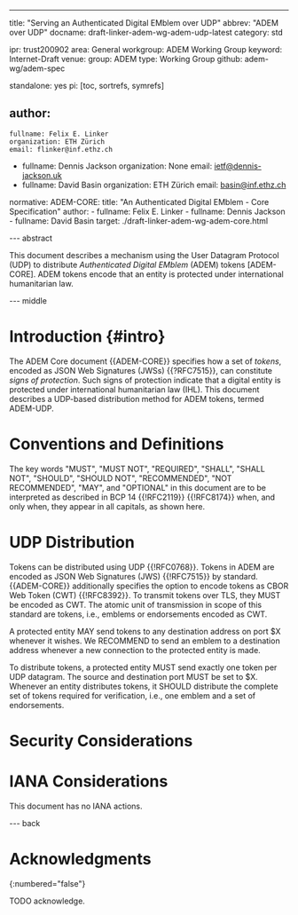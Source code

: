 ---
title: "Serving an Authenticated Digital EMblem over UDP"
abbrev: "ADEM over UDP"
docname: draft-linker-adem-wg-adem-udp-latest
category: std

ipr: trust200902
area: General
workgroup: ADEM Working Group
keyword: Internet-Draft
venue:
  group: ADEM
  type: Working Group
  github: adem-wg/adem-spec

standalone: yes
pi: [toc, sortrefs, symrefs]

author:
 -
    fullname: Felix E. Linker
    organization: ETH Zürich
    email: flinker@inf.ethz.ch
 -
    fullname: Dennis Jackson
    organization: None
    email: ietf@dennis-jackson.uk
 -
    fullname: David Basin
    organization: ETH Zürich
    email: basin@inf.ethz.ch

normative:
  ADEM-CORE:
    title: "An Authenticated Digital EMblem - Core Specification"
    author:
    - fullname: Felix E. Linker
    - fullname: Dennis Jackson
    - fullname: David Basin
    target: ./draft-linker-adem-wg-adem-core.html

--- abstract

This document describes a mechanism using the User Datagram Protocol (UDP) to distribute *Authenticated Digital EMblem* (ADEM) tokens [ADEM-CORE].
ADEM tokens encode that an entity is protected under international humanitarian law.

--- middle

# Introduction {#intro}

The ADEM Core document {{ADEM-CORE}} specifies how a set of *tokens*, encoded as JSON Web Signatures (JWSs) {{?RFC7515}}, can constitute *signs of protection*.
Such signs of protection indicate that a digital entity is protected under international humanitarian law (IHL).
This document describes a UDP-based distribution method for ADEM tokens, termed ADEM-UDP.

# Conventions and Definitions

The key words "MUST", "MUST NOT", "REQUIRED", "SHALL", "SHALL NOT", "SHOULD",
"SHOULD NOT", "RECOMMENDED", "NOT RECOMMENDED", "MAY", and "OPTIONAL" in this
document are to be interpreted as described in BCP 14 {{!RFC2119}} {{!RFC8174}}
when, and only when, they appear in all capitals, as shown here.


# UDP Distribution

Tokens can be distributed using UDP {{!RFC0768}}.
Tokens in ADEM are encoded as JSON Web Signatures (JWS) {{!RFC7515}} by standard.
{{ADEM-CORE}} additionally specifies the option to encode tokens as CBOR Web Token (CWT) {{!RFC8392}}.
To transmit tokens over TLS, they MUST be encoded as CWT.
The atomic unit of transmission in scope of this standard are tokens, i.e., emblems or endorsements encoded as CWT.

A protected entity MAY send tokens to any destination address on port $X whenever it wishes.
We RECOMMEND to send an emblem to a destination address whenever a new connection to the protected entity is made.

To distribute tokens, a protected entity MUST send exactly one token per UDP datagram.
The source and destination port MUST be set to $X.
Whenever an entity distributes tokens, it SHOULD distribute the complete set of tokens required for verification, i.e., one emblem and a set of endorsements.

# Security Considerations

# IANA Considerations

This document has no IANA actions.

--- back

# Acknowledgments
{:numbered="false"}

TODO acknowledge.

